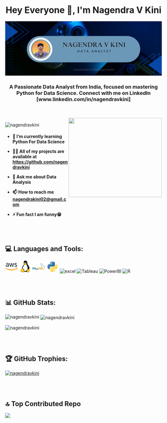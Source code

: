 <h1 align="center">Hey Everyone 👋, I'm Nagendra V Kini</h1>
<div align="center"> <img src="https://github.com/nagendravkini/nagendravkini/blob/main/GitHub_Banner.png"> </div>
<h3 align="center">A Passionate Data Analyst from India, focused on mastering Python for Data Science. Connect with me on LinkedIn [www.linkedin.com/in/nagendravkini]</h3>

<br>
<br>
<img align="right" src="https://github.com/nagendravkini/nagendravkini/assets/140932670/f5e638fc-000b-4d0d-88f4-5926a2a221e3" width="300" height="255">
             

<p align="left"> <img src="https://komarev.com/ghpvc/?username=nagendravkini&label=Profile%20views&color=0e75b6&style=flat" alt="nagendravkini" /> </p>

<h4>
  
- 🌱 I’m currently learning **Python For Data Science**

- 👨‍💻 All of my projects are available at **https://github.com/nagendravkini**
  
- 💬 Ask me about **Data Analysis**

- 📫 How to reach me **nagendrakini02@gmail.com**

- ⚡ Fun fact **I am funny😁**
</h4>

<br>
<br>

## 💻 Languages and Tools:
<p align="left">
    <a>
        <img src="https://raw.githubusercontent.com/devicons/devicon/master/icons/amazonwebservices/amazonwebservices-original-wordmark.svg" alt="aws" width="40" height="40"/>
    </a>   
    <a>
        <img src="https://raw.githubusercontent.com/devicons/devicon/master/icons/linux/linux-original.svg" alt="linux" width="40" height="40"/>
    </a>   
    <a>
        <img src="https://raw.githubusercontent.com/devicons/devicon/master/icons/mysql/mysql-original-wordmark.svg" alt="mysql" width="40" height="40"/>
    </a>
    <a>
        <img src="https://raw.githubusercontent.com/devicons/devicon/master/icons/python/python-original.svg" alt="python" width="40" height="40"/>
    </a>  
    <a>
        <img src="https://github.com/nagendravkini/nagendravkini/assets/140932670/82979a2b-ba4b-44f4-b570-2687106559f4" alt="excel" width="40" height="40"/>
    </a>  
    <a>
        <img src="https://github.com/nagendravkini/nagendravkini/assets/140932670/2975ca78-e47b-4bb6-8413-e2552dbec35f" alt="Tableau" width="40" height="40"/>
    </a>   
    <a>
        <img src="https://github.com/nagendravkini/nagendravkini/assets/140932670/b1b21ba7-d5d5-4dd4-91da-bfd875766a11" alt="PowerBI" width="40" height="40"/>
    </a>
    <a>
        <img src="https://github.com/nagendravkini/nagendravkini/assets/140932670/d97d3f79-5a08-461f-88b6-c91f62e94bd8" alt="R" width="40" height="40"/>
    </a> 
</p>

<br>
<br>

## 📊 GitHub Stats:
<p><img align="left" src="https://github-readme-stats.vercel.app/api/top-langs?username=nagendravkini&show_icons=true&locale=en&layout=compact&theme=tokyonight" alt="nagendravkini" /></p>

<p>&nbsp;<img align="center" src="https://github-readme-stats.vercel.app/api?username=nagendravkini&show_icons=true&locale=en&theme=tokyonight" alt="nagendravkini" /></p>

<p><img align="center" src="https://github-readme-streak-stats.herokuapp.com/?user=nagendravkini&theme=tokyonight" alt="nagendravkini" /></p>

<br>
<br>

## 🏆 GitHub Trophies:
<p align="left"> <a href="https://github.com/ryo-ma/github-profile-trophy"><img src="https://github-profile-trophy.vercel.app/?username=nagendravkini&theme=tokyonight" alt="nagendravkini" /></a> </p>

<br>
<br>

## 🔝 Top Contributed Repo
![](https://github-contributor-stats.vercel.app/api?username=nagendravkini&limit=5&theme=tokyonight&combine_all_yearly_contributions=true)

